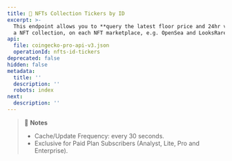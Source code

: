 ```yaml
---
title: 💼 NFTs Collection Tickers by ID
excerpt: >-
  This endpoint allows you to **query the latest floor price and 24hr volume of
  a NFT collection, on each NFT marketplace, e.g. OpenSea and LooksRare**
api:
  file: coingecko-pro-api-v3.json
  operationId: nfts-id-tickers
deprecated: false
hidden: false
metadata:
  title: ''
  description: ''
  robots: index
next:
  description: ''
---
```

> 📘 **Notes**
> 
> - Cache/Update Frequency: every 30 seconds.
> - Exclusive for Paid Plan Subscribers (Analyst, Lite, Pro and Enterprise).